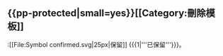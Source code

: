 <noinclude>{{pp-protected|small=yes}}[[Category:刪除模板]]</noinclude>
----
:[[File:Symbol confirmed.svg|25px|保留]] {{{1|'''已保留'''}}}。